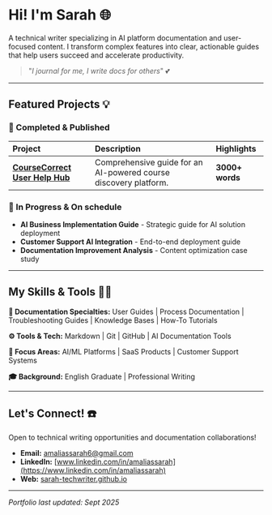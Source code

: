 # Hi! I'm Sarah 🌐

A technical writer specializing in AI platform documentation and user-focused content. I transform complex features into clear, actionable guides that help users succeed and accelerate productivity.

> "_I journal for me, I write docs for others_" 💕

---

## Featured Projects 💡

### 🚀 Completed & Published
| Project | Description | Highlights |
| :--- | :--- | :--- |
| [**CourseCorrect User Help Hub**](https://github.com/sarah-techwriter/Technical-Writing-Portfolio/tree/main/coursecorrect-guide) | Comprehensive guide for an AI-powered course discovery platform. | **3000+ words** | **19k+ characters** | **Structured for clarity** | **Full troubleshooting section** |

### 🔧 In Progress & On schedule
*   **AI Business Implementation Guide** - Strategic guide for AI solution deployment
*   **Customer Support AI Integration** - End-to-end deployment guide
*   **Documentation Improvement Analysis** - Content optimization case study

---

## My Skills & Tools 🔧🔌

**📝 Documentation Specialties:** User Guides | Process Documentation | Troubleshooting Guides | Knowledge Bases | How-To Tutorials

**⚙️ Tools & Tech:** Markdown | Git | GitHub | AI Documentation Tools

**🎯 Focus Areas:** AI/ML Platforms | SaaS Products | Customer Support Systems

**🎓 Background:** English Graduate | Professional Writing

---

## Let's Connect! ☎️

Open to technical writing opportunities and documentation collaborations!

*   **Email:** amaliassarah6@gmail.com
*   **LinkedIn:** [www.linkedin.com/in/amaliassarah](https://www.linkedin.com/in/amaliassarah)
*   **Web:** [sarah-techwriter.github.io](https://sarah-techwriter.github.io)

---
*Portfolio last updated: Sept 2025*
